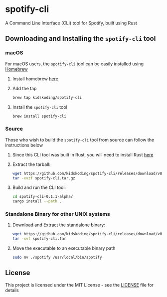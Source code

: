 # spotify-cli

A Command Line Interface (CLI) tool for Spotify, built using Rust

## Downloading and Installing the `spotify-cli` tool

### macOS

For macOS users, the `spotify-cli` tool can be easily installed using [Homebrew](https://brew.sh/)

1. Install homebrew [here](https://brew.sh/)
2. Add the tap

   ```sh
   brew tap kidskoding/spotify-cli
   ```

3. Install the `spotify-cli` tool

   ```sh
   brew install spotify-cli
   ```

### Source

Those who wish to build the `spotify-cli` tool from source can follow the instructions below

1. Since this CLI tool was built in Rust, you will need to install Rust [here](https://www.rust-lang.org/learn/get-started)
2. Extract the tarball:

   ```sh
   wget https://github.com/kidskoding/spotify-cli/releases/download/v0.1.3-alpha/spotify-cli.tar.gz
   tar -xvzf spotify-cli.tar.gz
   ```

3. Build and run the CLI tool:

   ```sh
   cd spotify-cli-0.1.1-alpha/
   cargo install --path .
   ```

### Standalone Binary for other UNIX systems

1. Download and Extract the standalone binary:

   ```sh
   wget https://github.com/kidskoding/spotify-cli/releases/download/v0.1.3-alpha/spotify-cli.tar
   tar -xvf spotify-cli.tar
   ```

2. Move the executable to an executable binary path

   ```sh
   sudo mv ./spotify /usr/local/bin/spotify
   ```

## License

This project is licensed under the MIT License - see the [LICENSE](LICENSE) file for details

